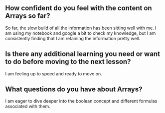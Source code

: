 ## How confident do you feel with the content on Arrays so far?

So far, the slow build of all the information has been sitting well with me. I am using my notebook and google a bit to check my knowledge, but I am consistently finding that I am retaining the information pretty well.

## Is there any additional learning you need or want to do before moving to the next lesson?

I am feeling up to speed and ready to move on.

## What questions do you have about Arrays?

I am eager to dive deeper into the boolean concept and different formulas associated with them. 
